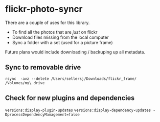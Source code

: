 # flickr-photo-syncr

There are a couple of uses for this library.
* To find all the photos that are _just_ on flickr
* Download files missing from the local computer
* Sync a folder with a set (used for a picture frame)

Future plans would include downloading / backuping up all metadata.

## Sync to removable drive
```
rsync  -avz --delete /Users/sellersj/Downloads/flickr_frame/ /Volumes/my\ drive
```

## Check for new plugins and dependencies
`versions:display-plugin-updates`
`versions:display-dependency-updates -DprocessDependencyManagement=false`

